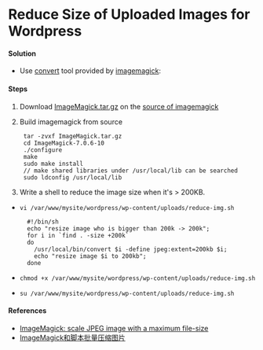 # Reduce Size of Uploaded Images for Wordpress

#### Solution
* Use  [convert](http://www.imagemagick.org/script/convert.php) tool provided by [imagemagick](http://www.imagemagick.org):

#### Steps
1. Download [ImageMagick.tar.gz](https://www.imagemagick.org/download/ImageMagick.tar.gz) on the [source of imagemagick](http://www.imagemagick.org/script/install-source.php)
2. Build imagemagick from source

        tar -zvxf ImageMagick.tar.gz
        cd ImageMagick-7.0.6-10
        ./configure
        make
        sudo make install
        // make shared libraries under /usr/local/lib can be searched
        sudo ldconfig /usr/local/lib
3. Write a shell to reduce the image size when it's > 200KB.

* `vi /var/www/mysite/wordpress/wp-content/uploads/reduce-img.sh`

        #!/bin/sh 
        echo "resize image who is bigger than 200k -> 200k";
        for i in `find . -size +200k`
        do
          /usr/local/bin/convert $i -define jpeg:extent=200kb $i;
          echo "resize image $i to 200kb";
        done
* `chmod +x /var/www/mysite/wordpress/wp-content/uploads/reduce-img.sh`
* `su /var/www/mysite/wordpress/wp-content/uploads/reduce-img.sh`

#### References
* [ImageMagick: scale JPEG image with a maximum file-size](https://stackoverflow.com/questions/6917219/imagemagick-scale-jpeg-image-with-a-maximum-file-size)
* [ImageMagick和脚本批量压缩图片 ](http://blog.csdn.net/doubleselect/article/details/40191437)

